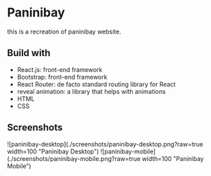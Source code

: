 # Paninibay 
this is a recreation of paninibay website. 

## Build with
* React.js: front-end framework
* Bootstrap: front-end framework
* React Router: de facto standard routing library for React
* reveal animation: a library that helps with animations
* HTML
* CSS


## Screenshots
![paninibay-desktop](./screenshots/paninibay-desktop.png?raw=true width=100 "Paninibay Desktop")
![paninibay-mobile](./screenshots/paninibay-mobile.png?raw=true width=100 "Paninibay Mobile")
